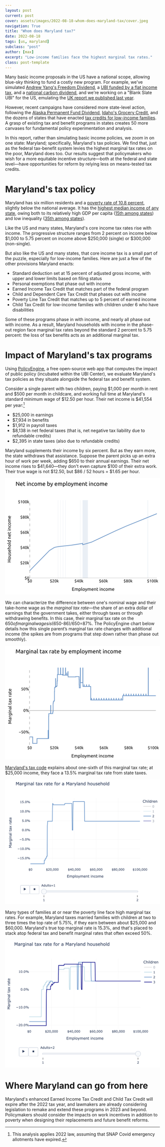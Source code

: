 ```yaml
---
layout: post
current: post
cover: assets/images/2022-08-18-whom-does-maryland-tax/cover.jpeg
navigation: True
title: "Whom does Maryland tax?"
date: 2022-08-18
tags: [us, maryland]
subclass: "post"
author: [max]
excerpt: "Low-income families face the highest marginal tax rates."
class: post-template
---
```


Many basic income proposals in the US have a national scope, allowing blue-sky thinking to fund a costly new program. For example, we've simulated [Andrew Yang's Freedom Dividend](https://www.ubicenter.org/distributional-analysis-of-andrew-yangs-freedom-dividend), a [UBI funded by a flat income tax](https://www.ubicenter.org/us-flat-tax), and a [national carbon dividend](https://www.ubicenter.org/us-carbon-dividend), and we're working on a "Blank Slate UBI" for the US, emulating the [UK report we published last year](https://www.ubicenter.org/uk-blank-slate-ubi).

However, recent campaigns have considered more state-level action, following the [Alaska Permanent Fund Dividend](https://pfd.alaska.gov/), [Idaho's Grocery Credit](https://tax.idaho.gov/i-1043.cfm), and the dozens of states that have enacted [tax credits for low-income families](https://www.taxcreditsforworkersandfamilies.org/state-tax-credits/). A grasp of existing tax and benefit programs in states creates 50 more canvases for fundamental policy experimentation and analysis.

In this report, rather than simulating basic income policies, we zoom in on one state: Maryland; specifically, Maryland's tax policies. We find that, just as the federal tax-benefit system levies the highest marginal tax rates on the poor, Maryland does too. Our results suggest that policymakers who wish for a more equitable incentive structure—both at the federal and state level—have opportunities for reform by relying less on means-tested tax credits.

# Maryland's tax policy

Maryland has six million residents and a [poverty rate of 10.8 percent](https://www.census.gov/content/dam/Census/library/publications/2021/demo/p60-275.pdf#page=32), slightly below the national average. It has the [highest median income of any state](https://en.wikipedia.org/wiki/List_of_U.S._states_and_territories_by_income), owing both to its relatively high GDP per capita ([15th among states](https://en.wikipedia.org/wiki/List_of_U.S._states_and_territories_by_GDP)) and low inequality ([35th among states](https://www.epi.org/multimedia/unequal-states-of-america/#/Maryland)).

Like the US and many states, Maryland's core income tax rates rise with income. The progressive structure ranges from 2 percent on income below $1,000 to 5.75 percent on income above $250,000 (single) or $300,000 (non-single).

But also like the US and many states, that core income tax is a small part of the puzzle, especially for low-income families. Here are just a few of the other provisions Maryland enacts:

* Standard deduction set at 15 percent of adjusted gross income, with upper and lower limits based on filing status
* Personal exemptions that phase out with income
* Earned Income Tax Credit that matches part of the federal program
* Child and Dependent Care Tax Credit that phases out with income
* Poverty Line Tax Credit that matches up to 5 percent of earned income
* Child Tax Credit for low-income families with children under 6 who have disabilities

Some of these programs phase in with income, and nearly all phase out with income. As a result, Maryland households with income in the phase-out region face marginal tax rates beyond the standard 2 percent to 5.75 percent: the loss of tax benefits acts as an additional marginal tax.

# Impact of Maryland's tax programs

Using [PolicyEngine](policyengine.org), a free open-source web app that computes the impact of public policy (incubated within the UBI Center), we evaluate Maryland's tax policies as they situate alongside the federal tax and benefit system.

Consider a single parent with two children, paying $1,000 per month in rent and $500 per month in childcare, and working full time at Maryland's standard minimum wage of $12.50 per hour. Their net income is $41,554 per year:[^1]

* $25,000 in earnings
* $7,934 in benefits
* $1,912 in payroll taxes
* $8,138 in net federal taxes (that is, net negative tax liability due to refundable credits)
* $2,395 in state taxes (also due to refundable credits)

Maryland supplements their income by six percent. But as they earn more, the state withdraws that assistance. Suppose the parent picks up an extra hour of work per week, adding $650 to their annual earnings. Their net income rises to $41,640—they don't even capture $100 of their extra work. Their true wage is not $12.50, but $86 / 52 hours = $1.65 per hour.

![](../assets/images/2022-08-18-whom-does-maryland-tax/net-income-single-parent-of-two.png)

We can characterize the difference between one's nominal wage and their take-home wage as the _marginal tax rate_—the share of an extra dollar of earnings that the government takes, either through taxes or through withdrawing benefits. In this case, their marginal tax rate on the $650 of marginal wages is ($650-$86)/$650=87%. The PolicyEngine chart below details how this single parent’s marginal tax rate changes with additional income (the spikes are from programs that step down rather than phase out smoothly).

![](../assets/images/2022-08-18-whom-does-maryland-tax/mtr-single-parent-of-two.png)

[Maryland's tax code](https://policyengine.github.io/openfisca-us//programs/states/md/tax/income/index.html) explains about one-sixth of this marginal tax rate; at $25,000 income, they face a 13.5% marginal tax rate from state taxes.

![](../assets/images/2022-08-18-whom-does-maryland-tax/md-mtr-single-parent-of-two.png)

Many types of families at or near the poverty line face high marginal tax rates. For example, Maryland taxes married families with children at two to three times the top rate of 5.75%, if they earn between about $25,000 and $60,000. Maryland's true top marginal rate is 15.3%, and that's placed to stack atop federal tax and benefit marginal rates that often exceed 50%.

![](../assets/images/2022-08-18-whom-does-maryland-tax/md-mtr-married-parents.png)

# Where Maryland can go from here

Maryland's enhanced Earned Income Tax Credit and Child Tax Credit will expire after the 2022 tax year, and lawmakers are already considering legislation to remake and extend these programs in 2023 and beyond. Policymakers should consider the impacts on work incentives in addition to poverty when designing their replacements and future benefit reforms.

[^1]: This analysis applies 2022 law, assuming that SNAP Covid emergency allotments have expired.
